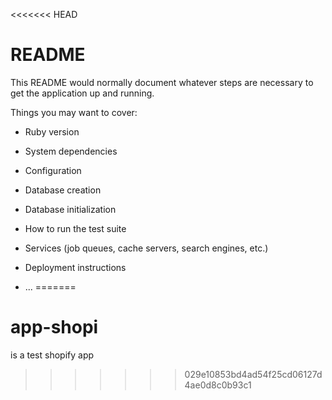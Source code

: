 <<<<<<< HEAD
# README

This README would normally document whatever steps are necessary to get the
application up and running.

Things you may want to cover:

* Ruby version

* System dependencies

* Configuration

* Database creation

* Database initialization

* How to run the test suite

* Services (job queues, cache servers, search engines, etc.)

* Deployment instructions

* ...
=======
# app-shopi
is a test shopify app
>>>>>>> 029e10853bd4ad54f25cd06127d4ae0d8c0b93c1
